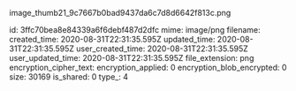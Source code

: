 image_thumb21_9c7667b0bad9437da6c7d8d6642f813c.png

id: 3ffc70bea8e84339a6f6debf487d2dfc
mime: image/png
filename: 
created_time: 2020-08-31T22:31:35.595Z
updated_time: 2020-08-31T22:31:35.595Z
user_created_time: 2020-08-31T22:31:35.595Z
user_updated_time: 2020-08-31T22:31:35.595Z
file_extension: png
encryption_cipher_text: 
encryption_applied: 0
encryption_blob_encrypted: 0
size: 30169
is_shared: 0
type_: 4